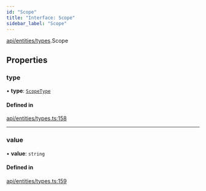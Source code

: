 ```yaml
---
id: "Scope"
title: "Interface: Scope"
sidebar_label: "Scope"
---
```


[api/entities/types](../../../../../modules/API/Entities/Types/Types.md).Scope

## Properties

### type

• **type**: [`ScopeType`](../../../../../enums/API/Entities/Types/ScopeType/ScopeType.md)

#### Defined in

[api/entities/types.ts:158](https://github.com/PolymeshAssociation/polymesh-sdk/blob/8a9e72221/src/api/entities/types.ts#L158)

___

### value

• **value**: `string`

#### Defined in

[api/entities/types.ts:159](https://github.com/PolymeshAssociation/polymesh-sdk/blob/8a9e72221/src/api/entities/types.ts#L159)
